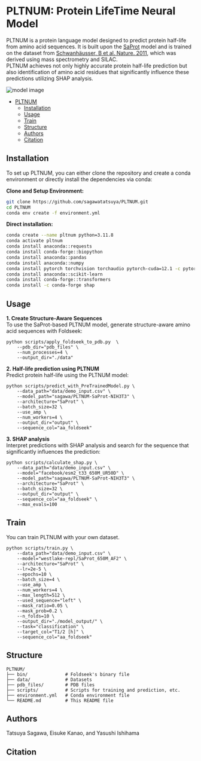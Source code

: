 # PLTNUM: Protein LifeTime Neural Model
PLTNUM is a protein language model designed to predict protein half-life from amino acid sequences. It is built upon the [SaProt](https://huggingface.co/westlake-repl/SaProt_650M_AF2) model and is trained on the dataset from [Schwanhäusser, B et al. Nature. 2011](https://www.nature.com/articles/nature10098), which was derived using mass spectrometry and SILAC.  
PLTNUM achieves not only highly accurate protein half-life prediction but also identification of amino acid residues that significantly influence these predictions utilizing SHAP analysis.

![model image](https://github.com/sagawatatsuya/PLTNUM/blob/main/model-image.png)

- [PLTNUM](#pltnum)  
  - [Installation](#installation)  
  - [Usage](#usage)  
  - [Train](#train)  
  - [Structure](#structure) 
  - [Authors](#authors)
  - [Citation](#citation)  


## Installation
To set up PLTNUM, you can either clone the repository and create a conda environment or directly install the dependencies via conda:

**Clone and Setup Environment:**  
```bash
git clone https://github.com/sagawatatsuya/PLTNUM.git
cd PLTNUM
conda env create -f environment.yml
```
**Direct installation:**  
```bash
conda create --name pltnum python=3.11.8
conda activate pltnum
conda install anaconda::requests
conda install conda-forge::biopython
conda install anaconda::pandas
conda install anaconda::numpy
conda install pytorch torchvision torchaudio pytorch-cuda=12.1 -c pytorch -c nvidia
conda install anaconda::scikit-learn
conda install conda-forge::transformers
conda install -c conda-forge shap
```

## Usage
**1. Create Structure-Aware Sequences**  
To use the SaProt-based PLTNUM model, generate structure-aware amino acid sequences with Foldseek:
```
python scripts/apply_foldseek_to_pdb.py  \
    --pdb_dir="pdb_files" \
    --num_processes=4 \
    --output_dir="./data"
```
**2. Half-life prediction using PLTNUM**  
Predict protein half-life using the PLTNUM model:
```
python scripts/predict_with_PreTrainedModel.py \
    --data_path="data/demo_input.csv" \
    --model_path="sagawa/PLTNUM-SaProt-NIH3T3" \
    --architecture="SaProt" \
    --batch_size=32 \
    --use_amp \
    --num_workers=4 \
    --output_dir="output" \
    --sequence_col="aa_foldseek"
```

**3. SHAP analysis**  
Interpret predictions with SHAP analysis and search for the sequence that significantly influences the prediction:
```
python scripts/calculate_shap.py \
    --data_path="data/demo_input.csv" \
    --model="facebook/esm2_t33_650M_UR50D" \
    --model_path="sagawa/PLTNUM-SaProt-NIH3T3" \
    --architecture="SaProt" \
    --batch_size=32 \
    --output_dir="output" \
    --sequence_col="aa_foldseek" \
    --max_evals=100
```

## Train  
You can train PLTNUM with your own dataset. 
```
python scripts/train.py \
    --data_path="data/demo_input.csv" \
    --model="westlake-repl/SaProt_650M_AF2" \
    --architecture="SaProt" \
    --lr=2e-5 \
    --epochs=10 \
    --batch_size=4 \
    --use_amp \
    --num_workers=4 \
    --max_length=512 \
    --used_sequence="left" \
    --mask_ratio=0.05 \
    --mask_prob=0.2 \
    --n_folds=10 \
    --output_dir="./model_output/" \
    --task="classification" \
    --target_col="T1/2 [h]" \
    --sequence_col="aa_foldseek"
```

## Structure  
```
PLTNUM/  
├── bin/              # Foldseek's binary file  
├── data/             # Datasets  
├── pdb_files/        # PDB files  
├── scripts/          # Scripts for training and prediction, etc.
├── environment.yml   # Conda environment file
└── README.md         # This README file  
```

## Authors
Tatsuya Sagawa, Eisuke Kanao, and Yasushi Ishihama  

## Citation